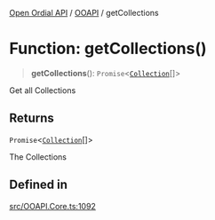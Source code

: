 [Open Ordial API](../../README.md) / [OOAPI](../README.md) / getCollections

# Function: getCollections()

> **getCollections**(): `Promise`\<[`Collection`](../classes/Collection.md)[]\>

Get all Collections

## Returns

`Promise`\<[`Collection`](../classes/Collection.md)[]\>

The Collections

## Defined in

[src/OOAPI.Core.ts:1092](https://github.com/open-ordinal/open-ordinal-api/blob/e5d3b68402ab6ae1542219b48b6d5e3ee2104984/src/OOAPI.Core.ts#L1092)
